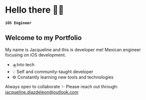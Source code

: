 # Hello there 👋🏼 #
**`iOS Engineer`**
## Welcome to my Portfolio ##


My name is Jacqueline and this is developer me! Mexican engineer focusing on iOS development.
- 🛸Into tech
- 💡 Self and community-taught developer
- ⚙️ Constantly learning new tools and technologies

Always open to collaborate ✨
Please reach out through: jacqueline.diazdeleon@outlook.com

